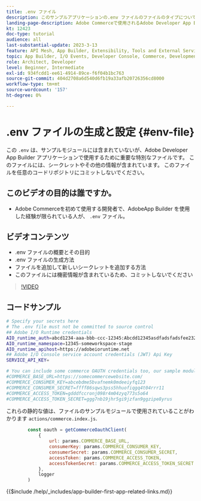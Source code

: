 ```yaml
---
title: .env ファイル
description: このサンプルアプリケーションの.env ファイルのファイルのタイプについて説明します
landing-page-description: Adobe Commerceで使用されるAdobe Developer App Builder と、.env ファイルで使用されるコンテンツのタイプについて説明します
kt: 12423
doc-type: tutorial
audience: all
last-substantial-update: 2023-3-13
feature: API Mesh, App Builder, Extensibility, Tools and External Services, Backend Development
topic: App Builder, I/O Events, Developer Console, Commerce, Development, Integrations
role: Architect, Developer
level: Beginner, Intermediate
exl-id: 934fcdd1-ee61-4914-89ce-f6f04b1bc763
source-git-commit: 404d2708a6d540d6fb19a33afb20726356cd8000
workflow-type: tm+mt
source-wordcount: '157'
ht-degree: 0%

---
```


# .env ファイルの生成と設定 {#env-file}

この `.env` は、サンプルモジュールには含まれていないが、Adobe Developer App Builder アプリケーションで使用するために重要な特別なファイルです。 このファイルには、シークレットやその他の情報が含まれています。 このファイルを任意のコードリポジトリにコミットしないでください。

## このビデオの目的は誰ですか。

* Adobe Commerceを初めて使用する開発者で、AdobeApp Builder を使用した経験が限られている人が、 `.env` ファイル。

## ビデオコンテンツ

* .env ファイルの概要とその目的
* .env ファイルの生成方法
* ファイルを追加して新しいシークレットを追加する方法
* このファイルには機密情報が含まれているため、コミットしないでください

>[!VIDEO](https://video.tv.adobe.com/v/3416593?quality=12&learn=on)

## コードサンプル

```bash
# Specify your secrets here
# The .env file must not be committed to source control
## Adobe I/O Runtime credentials
AIO_runtime_auth=abcd1234-aaa-bbb-ccc-12345:Abcdd12345asdfadsfadsfee2323232323232
AIO_runtime_namespace=12345-someworkspace-stage
AIO_runtime_apihost=https://adobeioruntime.net
## Adobe I/O Console service account credentials (JWT) Api Key
SERVICE_API_KEY=

# You can include some commerce OAUTH credentials too, our sample module will use this
#COMMERCE_BASE_URL=https://somecommercewebsite.com/
#COMMERCE_CONSUMER_KEY=abcebdme5bvafnemk0mdeeiyfq123
#COMMERCE_CONSUMER_SECRET=ffff86sqws3pss5hhuofiqgq4t04rrr11
#COMMERCE_ACCESS_TOKEN=gdddfccronj098r4m04zyq773s5o64
#COMMERCE_ACCESS_TOKEN_SECRET=ggg7nb19jhr5gi9jzfan9ggzipe8yrus
```

これらの静的な値は、ファイルのサンプルモジュールで使用されていることがわかります `actions/commerce.index.js`.

```javascript
        const oauth = getCommerceOauthClient(
            {
                url: params.COMMERCE_BASE_URL,
                consumerKey: params.COMMERCE_CONSUMER_KEY,
                consumerSecret: params.COMMERCE_CONSUMER_SECRET,
                accessToken: params.COMMERCE_ACCESS_TOKEN,
                accessTokenSecret: params.COMMERCE_ACCESS_TOKEN_SECRET
            },
            logger
        )
```

{{$include /help/_includes/app-builder-first-app-related-links.md}}
